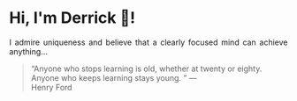 # Hi, I'm Derrick 👋!
<p align="justify">I admire uniqueness and believe that a clearly focused mind can achieve anything...</p> 
<!-- #quote-start -->
<blockquote>&ldquo;Anyone who stops learning is old, whether at twenty or eighty. Anyone who keeps learning stays young. &rdquo; &mdash; <footer>Henry Ford</footer></blockquote>
<!-- #quote-end -->

